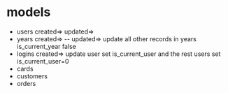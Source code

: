 # models
- users
    created=>
    updated=>
- years
    created=> --
    updated=> update all other records in years is_current_year false
- logins
    created=> update user set is_current_user and the rest users set is_current_user=0
- cards
- customers
- orders


